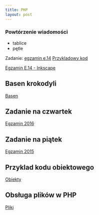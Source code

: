 ```yaml
---
title: PHP
layout: post
---
```


### Powtórzenie wiadomości
 - tablice
 - pętle


Zadanie: [egzamin e.14](http://technikinformatyk.pl/ee09/egzamin-praktyczny-e-14-czerwiec-2017-zadanie-2/)
[Przykladowy kod](https://gist.github.com/adriannowak/c4e008774e19086b7bc7133e3b4846c6)

[Egzamin E.14 - Inkscape](http://technikinformatyk.pl/ee09/egzamin-praktyczny-e-14-czerwiec-2017-zadanie-5/)



## Basen krokodyli
[Basen](https://gist.github.com/adriannowak/b68bd1eb07d039eec2a4b2f47fbeaa10)


## Zadanie na czwartek

[Egzamin 2016](http://technikinformatyk.pl/ee09/egzamin-praktyczny-e-14-styczen-2017-zadanie-4/)


## Zadanie na piątek

[Egzamin 2015](http://technikinformatyk.pl/ee09/egzamin-praktyczny-e-14-sierpien-2015-zadanie-1/)



## Przyklad kodu obiektowego
[Obiekty](https://gist.github.com/adriannowak/2f83dd82e59cf3e268c6cb8c9b9d3df4)



## Obsługa plików w PHP
[Pliki](https://gist.github.com/adriannowak/0ad1560c2b6b987bbf7c6b7134933db0)

